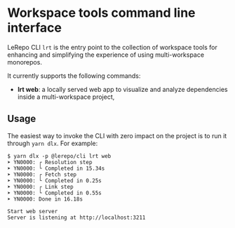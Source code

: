 # Workspace tools command line interface

LeRepo CLI `lrt` is the entry point to the collection of workspace tools for
enhancing and simplifying the experience of using multi-workspace monorepos.

It currently supports the following commands:

- **lrt web**: a locally served web app to visualize and analyze dependencies
  inside a multi-workspace project,

## Usage

The easiest way to invoke the CLI with zero impact on the project is to run it
through `yarn dlx`. For example:

```shell
$ yarn dlx -p @lerepo/cli lrt web
➤ YN0000: ┌ Resolution step
➤ YN0000: └ Completed in 15.34s
➤ YN0000: ┌ Fetch step
➤ YN0000: └ Completed in 0.25s
➤ YN0000: ┌ Link step
➤ YN0000: └ Completed in 0.55s
➤ YN0000: Done in 16.18s

Start web server
Server is listening at http://localhost:3211
```
